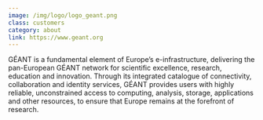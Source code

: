 ```yaml
---
image: /img/logo/logo_geant.png
class: customers
category: about
link: https://www.geant.org
---
```


GÉANT is a fundamental element of Europe’s e-infrastructure, delivering the pan-European GÉANT network for scientific excellence, research, education and innovation. Through its integrated catalogue of connectivity, collaboration and identity services, GÉANT provides users with highly reliable, unconstrained access to computing, analysis, storage, applications and other resources, to ensure that Europe remains at the forefront of research.
